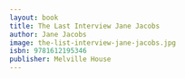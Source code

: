 ```yaml
---
layout: book
title: The Last Interview Jane Jacobs
author: Jane Jacobs
image: the-list-interview-jane-jacobs.jpg
isbn: 9781612195346
publisher: Melville House
---
```

